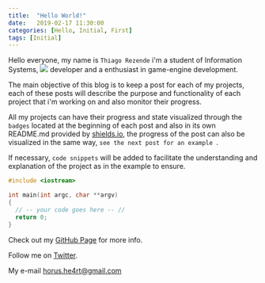 ```yaml
---
title:  "Hello World!"
date:   2019-02-17 11:30:00
categories: [Hello, Initial, First]
tags: [Initial]
---
```

Hello everyone, my name is `Thiago Rezende` i'm a student of Information Systems, ![](https://img.shields.io/badge/C++--orange.svg) developer and a enthusiast in game-engine development.

The main objective of this blog is to keep a post for each of my projects, each of these posts will describe the purpose and functionality of each project that i'm working on and also monitor their progress.

All my projects can have their progress and state visualized through the `badges` located at the beginning of each post and also in its own README.md provided by [shields.io][shields.io], the progress of the post can also be visualized in the same way, `see the next post for an example
`.

If necessary, `code snippets` will be added to facilitate the understanding and explanation of the project as in the example to ensure.

``` cpp
#include <iostream>

int main(int argc, char **argv)
{
  // -- your code goes here -- //
  return 0;
}
```


Check out my [GitHub Page][github] for more info.

Follow me on [Twitter][twitter].

My e-mail [horus.he4rt@gmail.com][e-mail]

[github]:      https://www.github.com/thiago-rezende
[twitter]:     http://twitter.com/HorusHe4rt
[e-mail]:      mailto:horus.he4rt@gmail.com
[shields.io]:  https://shields.io
